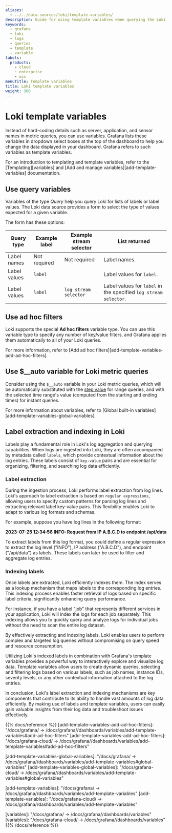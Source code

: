 ```yaml
---
aliases:
  - ../../data-sources/loki/template-variables/
description: Guide for using template variables when querying the Loki data source
keywords:
  - grafana
  - loki
  - logs
  - queries
  - template
  - variable
labels:
  products:
    - cloud
    - enterprise
    - oss
menuTitle: Template variables
title: Loki template variables
weight: 300
---
```


# Loki template variables

Instead of hard-coding details such as server, application, and sensor names in metric queries, you can use variables.
Grafana lists these variables in dropdown select boxes at the top of the dashboard to help you change the data displayed in your dashboard.
Grafana refers to such variables as template variables.

For an introduction to templating and template variables, refer to the [Templating][variables] and [Add and manage variables][add-template-variables] documentation.

## Use query variables

Variables of the type _Query_ help you query Loki for lists of labels or label values.
The Loki data source provides a form to select the type of values expected for a given variable.

The form has these options:

| Query type   | Example label | Example stream selector | List returned                                                    |
| ------------ | ------------- | ----------------------- | ---------------------------------------------------------------- |
| Label names  | Not required  | Not required            | Label names.                                                     |
| Label values | `label`       |                         | Label values for `label`.                                        |
| Label values | `label`       | `log stream selector`   | Label values for `label` in the specified `log stream selector`. |

## Use ad hoc filters

Loki supports the special **Ad hoc filters** variable type.
You can use this variable type to specify any number of key/value filters, and Grafana applies them automatically to all of your Loki queries.

For more information, refer to [Add ad hoc filters][add-template-variables-add-ad-hoc-filters].

## Use $\_\_auto variable for Loki metric queries

Consider using the `$__auto` variable in your Loki metric queries, which will be automatically substituted with the [step value](https://grafana.com/docs/grafana/next/datasources/loki/query-editor/#options) for range queries, and with the selected time range's value (computed from the starting and ending times) for instant queries.

For more information about variables, refer to [Global built-in variables][add-template-variables-global-variables].

## Label extraction and indexing in Loki

Labels play a fundamental role in Loki's log aggregation and querying capabilities. When logs are ingested into Loki, they are often accompanied by metadata called `labels`, which provide contextual information about the log entries. These labels consist of `key-value` pairs and are essential for organizing, filtering, and searching log data efficiently.

### Label extraction

During the ingestion process, Loki performs label extraction from log lines. Loki's approach to label extraction is based on `regular expressions`, allowing users to specify custom patterns for parsing log lines and extracting relevant label key-value pairs. This flexibility enables Loki to adapt to various log formats and schemas.

For example, suppose you have log lines in the following format:

**2023-07-25 12:34:56 INFO: Request from IP A.B.C.D to endpoint /api/data**

To extract labels from this log format, you could define a regular expression to extract the log level ("INFO"), IP address ("A.B.C.D"), and endpoint ("/api/data") as labels. These labels can later be used to filter and aggregate log entries.

### Indexing labels

Once labels are extracted, Loki efficiently indexes them. The index serves as a lookup mechanism that maps labels to the corresponding log entries. This indexing process enables faster retrieval of logs based on specific label criteria, significantly enhancing query performance.

For instance, if you have a label "job" that represents different services in your application, Loki will index the logs for each job separately. This indexing allows you to quickly query and analyze logs for individual jobs without the need to scan the entire log dataset.

By effectively extracting and indexing labels, Loki enables users to perform complex and targeted log queries without compromising on query speed and resource consumption.

Utilizing Loki's indexed labels in combination with Grafana's template variables provides a powerful way to interactively explore and visualize log data. Template variables allow users to create dynamic queries, selecting and filtering logs based on various labels, such as job names, instance IDs, severity levels, or any other contextual information attached to the log entries.

In conclusion, Loki's label extraction and indexing mechanisms are key components that contribute to its ability to handle vast amounts of log data efficiently. By making use of labels and template variables, users can easily gain valuable insights from their log data and troubleshoot issues effectively.

{{% docs/reference %}}
[add-template-variables-add-ad-hoc-filters]: "/docs/grafana/ -> /docs/grafana/<GRAFANA VERSION>/dashboards/variables/add-template-variables#add-ad-hoc-filters"
[add-template-variables-add-ad-hoc-filters]: "/docs/grafana-cloud/ -> /docs/grafana/<GRAFANA VERSION>/dashboards/variables/add-template-variables#add-ad-hoc-filters"

[add-template-variables-global-variables]: "/docs/grafana/ -> /docs/grafana/<GRAFANA VERSION>/dashboards/variables/add-template-variables#global-variables"
[add-template-variables-global-variables]: "/docs/grafana-cloud/ -> /docs/grafana/<GRAFANA VERSION>/dashboards/variables/add-template-variables#global-variables"

[add-template-variables]: "/docs/grafana/ -> /docs/grafana/<GRAFANA VERSION>/dashboards/variables/add-template-variables"
[add-template-variables]: "/docs/grafana-cloud/ -> /docs/grafana/<GRAFANA VERSION>/dashboards/variables/add-template-variables"

[variables]: "/docs/grafana/ -> /docs/grafana/<GRAFANA VERSION>/dashboards/variables"
[variables]: "/docs/grafana-cloud/ -> /docs/grafana/<GRAFANA VERSION>/dashboards/variables"
{{% /docs/reference %}}
